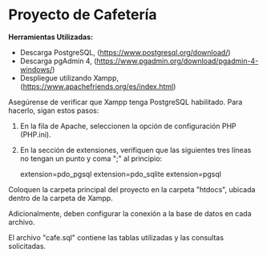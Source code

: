 
# Proyecto de Cafetería

**Herramientas Utilizadas:**
- Descarga PostgreSQL, (https://www.postgresql.org/download/)
- Descarga pgAdmin 4, (https://www.pgadmin.org/download/pgadmin-4-windows/)
- Despliegue utilizando Xampp, (https://www.apachefriends.org/es/index.html)

Asegúrense de verificar que Xampp tenga PostgreSQL habilitado. Para hacerlo, sigan estos pasos:

1. En la fila de Apache, seleccionen la opción de configuración PHP (PHP.ini).
2. En la sección de extensiones, verifiquen que las siguientes tres líneas no tengan un punto y coma ";" al principio:

   extension=pdo_pgsql
   extension=pdo_sqlite
   extension=pgsql


Coloquen la carpeta principal del proyecto en la carpeta "htdocs", ubicada dentro de la carpeta de Xampp.

Adicionalmente, deben configurar la conexión a la base de datos en cada archivo.

El archivo "cafe.sql" contiene las tablas utilizadas y las consultas solicitadas.

